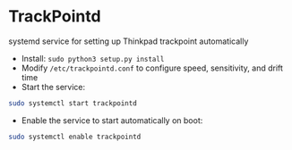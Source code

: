 # TrackPointd
systemd service for setting up Thinkpad trackpoint automatically

 - Install: `sudo python3 setup.py install`
 - Modify `/etc/trackpointd.conf` to configure speed, sensitivity, and drift time
 - Start the service:

 ```bash
 sudo systemctl start trackpointd
 ```

 - Enable the service to start automatically on boot:

 ```bash
 sudo systemctl enable trackpointd
 ```
